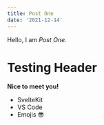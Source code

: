 ```yaml
---
title: Post One
date: '2021-12-14'
---
```


Hello, I am _Post One._

# Testing Header


**Nice to meet you!**
- SvelteKit
- VS Code
- Emojis 😎